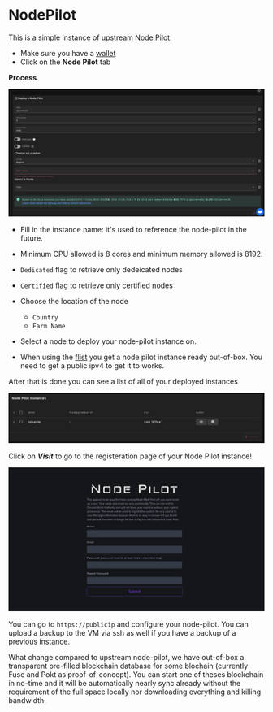 # NodePilot

This is a simple instance of upstream [Node Pilot](https://nodepilot.tech).

- Make sure you have a [wallet](./wallet_connector.md)
- Click on the **Node Pilot** tab

__Process__

![ ](./img/nodePilot_1.png)

- Fill in the instance name: it's used to reference the node-pilot in the future.

- Minimum CPU allowed is 8 cores and minimum memory allowed is 8192.

- `Dedicated` flag to retrieve only dedeicated nodes 
- `Certified` flag to retrieve only certified nodes 

- Choose the location of the node
   - `Country`
   - `Farm Name`

- Select a node to deploy your node-pilot instance on.


- When using the [flist](https://hub.grid.tf/tf-official-vms/node-pilot-zdbfs.flist) you get a node pilot instance ready out-of-box. You need to get a public ipv4 to get it to works.

After that is done you can see a list of all of your deployed instances

![ ](./img/nodeP_2.jpg)

Click on ***Visit*** to go to the registeration page of your Node Pilot instance!

![ ](./img/nodePilot_3.png)

You can go to `https://publicip` and configure your node-pilot. You can upload a backup to the VM via ssh as well if you have a backup of a previous instance.

What change compared to upstream node-pilot, we have out-of-box a transparent pre-filled blockchain database for some blochain (currently Fuse and Pokt as proof-of-concept). You can start one of theses blockchain in no-time and it will be automatically nearly sync already without the requirement of the full space locally nor downloading everything and killing bandwidth.
